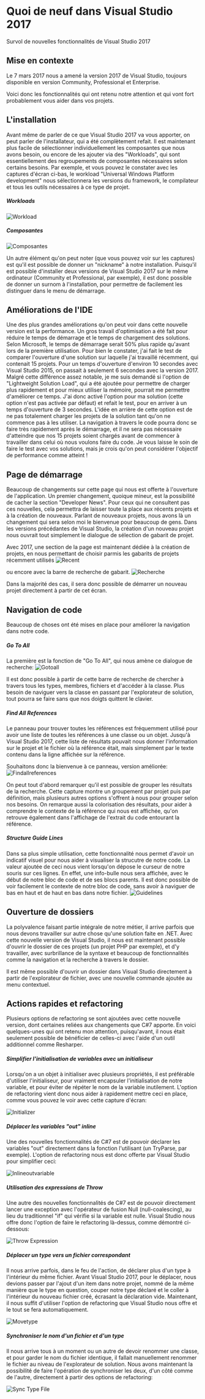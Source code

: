 # Quoi de neuf dans Visual Studio 2017
Survol de nouvelles fonctionnalités de Visual Studio 2017

## Mise en contexte
Le 7 mars 2017 nous a amené la version 2017 de Visual Studio, toujours disponible en version Community, Professional et Enterprise.

Voici donc les fonctionnalités qui ont retenu notre attention et qui vont fort probablement vous aider dans vos projets.

## L'installation
Avant même de parler de ce que Visual Studio 2017 va vous apporter, on peut parler de l'installateur, qui a été complètement refait. Il est maintenant plus facile de sélectionner individuellement les composantes que nous avons besoin, ou encore de les ajouter via des "Workloads", qui sont essentiellement des regroupements de composantes nécessaires selon certains besoins. 
Par exemple, et vous pouvez le constater avec les captures d'écran ci-bas, le workload "Universal Windows Platform development" nous sélectionnera les versions du framework, le compilateur et tous les outils nécessaires à ce type de projet.

##### Workloads
![Workload](images/workload.png)

##### Composantes
![Composantes](images/composantes.png)

Un autre élément qu'on peut noter (que vous pouvez voir sur les captures) est qu'il est possible de donner un "nickname" à notre installation. Puisqu'il est possible d'installer deux versions de Visual Studio 2017 sur le même ordinateur (Community et Professional, par exemple), il est donc possible de donner un surnom à l'installation, pour permettre de facilement les distinguer dans le menu de démarrage.

## Améliorations de l'IDE
Une des plus grandes améliorations qu'on peut voir dans cette nouvelle version est la performance. Un gros travail d'optimisation a été fait pour réduire le temps de démarrage et le temps de chargement des solutions. Selon Microsoft, le temps de démarrage serait 50% plus rapide qu'avant lors de la première utilisation.
Pour bien le constater, j'ai fait le test de comparer l'ouverture d'une solution sur laquelle j'ai travaillé récemment, qui contenait 15 projets. Pour un temps d'ouverture d'environ 10 secondes avec Visual Studio 2015, on passait à seulement 6 secondes avec la version 2017. 
Malgré cette différence assez notable, je me suis demandé si l'option de "Lightweight Solution Load", qui a été ajoutée pour permettre de charger plus rapidement et pour mieux utiliser la mémoire, pourrait me permettre d'améliorer ce temps. J'ai donc activé l'option pour ma solution (cette option n'est pas activée par défaut) et refait le test, pour en arriver à un temps d'ouverture de 3 secondes. L'idée en arrière de cette option est de ne pas totalement charger les projets de la solution tant qu'on ne commence pas à les utiliser. La navigation à travers le code pourra donc se faire très rapidement après le démarrage, et il ne sera pas nécessaire d'atteindre que nos 15 projets soient chargés avant de commencer à travailler dans celui où nous voulons faire du code.
Je vous laisse le soin de faire le test avec vos solutions, mais je crois qu'on peut considérer l'objectif de performance comme atteint !

## Page de démarrage
Beaucoup de changements sur cette page qui nous est offerte à l'ouverture de l'application. 
Un premier changement, quoique mineur, est la possibilité de cacher la section "Developer News". Pour ceux qui ne consultent pas ces nouvelles, cela permettra de laisser toute la place aux récents projets et à la création de nouveaux.
Parlant de nouveaux projets, nous avons là un changement qui sera selon moi le bienvenue pour beaucoup de gens. Dans les versions précédantes de Visual Studio, la création d'un nouveau projet nous ouvrait tout simplement le dialogue de sélection de gabarit de projet. 

Avec 2017, une section de la page est maintenant dédiée à la création de projets, en nous permettant de choisir parmis les gabarits de projets récemment utilisés 
![Recent](images/recent.png)

ou encore avec la barre de recherche de gabarit.
![Recherche](images/recherche.png)

Dans la majorité des cas, il sera donc possible de démarrer un nouveau projet directement à partir de cet écran.

## Navigation de code
Beaucoup de choses ont été mises en place pour améliorer la navigation dans notre code.

##### Go To All
La première est la fonction de "Go To All", qui nous amène ce dialogue de recherche:
![Gotoall](images/gotoall.png)

Il est donc possible à partir de cette barre de recherche de chercher à travers tous les types, membres, fichiers et d'accéder à la classe. Plus besoin de naviguer vers la classe en passant par l'explorateur de solution, tout pourra se faire sans que nos doigts quittent le clavier.

##### Find All References
Le panneau pour trouver toutes les références est fréquemment utilisé pour avoir une liste de toutes les références à une classe ou un objet. 
Jusqu'à Visual Studio 2017, cette liste de résultats pouvait nous donner l'information sur le projet et le fichier où la référence était, mais simplement par le texte contenu dans la ligne affichée sur la référence.

Souhaitons donc la bienvenue à ce panneau, version améliorée:
![Findallreferences](images/findallreferences.png)

On peut tout d'abord remarquer qu'il est possible de grouper les résultats de la recherche. Cette capture montre un groupement par projet puis par définition, mais plusieurs autres options s'offrent à nous pour grouper selon nos besoins.
On remarque aussi la colorisation des résultats, pour aider à comprendre le contexte de la référence qui nous est affichée, qu'on retrouve également dans l'affichage de l'extrait du code entourant la référence.

##### Structure Guide Lines
Dans sa plus simple utilisation, cette fonctionnalité nous permet d'avoir un indicatif visuel pour nous aider à visualiser la strucutre de notre code. La valeur ajoutée de ceci nous vient lorsqu'on dépose le curseur de notre souris sur ces lignes. En effet, une info-bulle nous sera affichée, avec le début de notre bloc de code et de ses blocs parents. Il est donc possible de voir facilement le contexte de notre bloc de code, sans avoir à naviguer de bas en haut et de haut en bas dans notre fichier.
![Guidelines](images/guidelines.png)

## Ouverture de dossiers
La polyvalence faisant partie intégrale de notre métier, il arrive parfois que nous devons travailler sur autre chose qu'une solution faite en .NET. Avec cette nouvelle version de Visual Studio, il nous est maintenant possible d'ouvrir le dossier de ces projets (un projet PHP par exemple), et d'y travailler, avec surbrillance de la syntaxe et beaucoup de fonctionnalités comme la navigation et la recherche à travers le dossier.

Il est même possible d'ouvrir un dossier dans Visual Studio directement à partir de l'explorateur de fichier, avec une nouvelle commande ajoutée au menu contextuel. 

## Actions rapides et refactoring
Plusieurs options de refactoring se sont ajoutées avec cette nouvelle version, dont certaines reliées aux changements que C#7 apporte. En voici quelques-unes qui ont retenu mon attention, puisqu'avant, il nous était seulement possible de bénéficier de celles-ci avec l'aide d'un outil additionnel comme Resharper.

##### Simplifier l'initialisation de variables avec un initialiseur
Lorsqu'on a un objet à initialiser avec plusieurs propriétés, il est préférable d'utiliser l'initialiseur, pour vraiment encapsuler l'initialisation de notre variable, et pour éviter de répéter le nom de la variable inutilement. L'option de refactoring vient donc nous aider à rapidement mettre ceci en place, comme vous pouvez le voir avec cette capture d'écran:

![Initializer](images/initializer.png)


##### Déplacer les variables "out" inline
Une des nouvelles fonctionnalités de C#7 est de pouvoir déclarer les variables "out" directement dans la fonction l'utilisant (un TryParse, par exemple). L'option de refactoring nous est donc offerte par Visual Studio pour simplifier ceci:

![Inlineoutvariable](images/inlineoutvariable.png)


##### Utilisation des expressions de Throw
Une autre des nouvelles fonctionnalités de C#7 est de pouvoir directement lancer une exception avec l'opérateur de fusion Null (null-coalescing), au lieu du traditionnel "if" qui vérifie si la variable est nulle. Visual Studio nous offre donc l'option de faire le refactoring là-dessus, comme démontré ci-dessous:

![Throw Expression](images/throw-expression.png)


##### Déplacer un type vers un fichier correspondant
Il nous arrive parfois, dans le feu de l'action, de déclarer plus d'un type à l'intérieur du même fichier. Avant Visual Studio 2017, pour le déplacer, nous devions passer par l'ajout d'un item dans notre projet, nommé de la même manière que le type en question, couper notre type déclaré et le coller à l'intérieur du nouveau fichier créé, écrasant la déclaration vide. Maintenant, il nous suffit d'utiliser l'option de refactoring que Visual Studio nous offre et le tout se fera automatiquement.

![Movetype](images/movetype.png)


##### Synchroniser le nom d'un fichier et d'un type
Il nous arrive tous à un moment ou un autre de devoir renommer une classe, et pour garder le nom du fichier identique, il fallait manuellement renommer le fichier au niveau de l'explorateur de solution. Nous avons maintenant la possibilité de faire l'opération de synchroniser les deux, d'un côté comme de l'autre, directement à partir des options de refactoring:

![Sync Type File](images/sync-type-file.png)


##### 